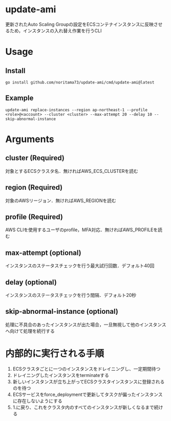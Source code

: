 # update-ami
更新されたAuto Scaling Groupの設定をECSコンテナインスタンスに反映させるため，インスタンスの入れ替え作業を行うCLI

# Usage

## Install

```
go install github.com/noritama73/update-ami/cmd/update-ami@latest
```

## Example

```
update-ami replace-instances --region ap-northeast-1 --profile <role>@<account> --cluster <cluster> --max-attempt 20 --delay 10 --skip-abnormal-instance
```

# Arguments

## cluster (Required)

対象とするECSクラスタ名．無ければAWS_ECS_CLUSTERを読む

## region (Required)

対象のAWSリージョン．無ければAWS_REGIONを読む

## profile (Required)

AWS CLIを使用するユーザのprofile，MFA対応．無ければAWS_PROFILEを読む

## max-attempt (optional)

インスタンスのステータスチェックを行う最大試行回数．デフォルト40回

## delay (optional)

インスタンスのステータスチェックを行う間隔．デフォルト20秒

## skip-abnormal-instance (optional)

処理に不具合のあったインスタンスが出た場合，一旦無視して他のインスタンスへ向けて処理を続行する

# 内部的に実行される手順

1. ECSクラスタごとに一つのインスタンスをドレイニングし、一定期間待つ
1. ドレイニングしたインスタンスをterminateする
1. 新しいインスタンスが立ち上がってECSクラスタインスタンスに登録されるのを待つ
1. ECSサービスをforce_deploymentで更新してタスクが偏ったインスタンスに存在しないようにする
1. 1.に戻り、これをクラスタ内のすべてのインスタンスが新しくなるまで続ける
